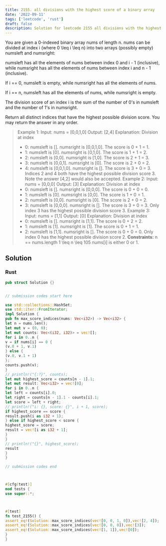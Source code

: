 ```yaml
---
title: 2155. all divisions with the highest score of a binary array
date: '2022-09-11'
tags: ['leetcode', 'rust']
draft: false
description: Solution for leetcode 2155 all divisions with the highest score of a binary array
---
```



You are given a 0-indexed binary array nums of length n. nums can be divided at index i (where 0 <TeX>\leq</TeX> i <TeX>\leq</TeX> n) into two arrays (possibly empty) numsleft and numsright:



numsleft has all the elements of nums between index 0 and i - 1 (inclusive), while numsright has all the elements of nums between index i and n - 1 (inclusive).

If i <TeX>=</TeX><TeX>=</TeX> 0, numsleft is empty, while numsright has all the elements of nums.

If i <TeX>=</TeX><TeX>=</TeX> n, numsleft has all the elements of nums, while numsright is empty.

The division score of an index i is the sum of the number of 0's in numsleft and the number of 1's in numsright.



Return all distinct indices that have the highest possible division score. You may return the answer in any order.







> Example 1:
> Input: nums <TeX>=</TeX> [0,0,1,0]
> Output: [2,4]
> Explanation: Division at index
> - 0: numsleft is []. numsright is [0,0,1,0]. The score is 0 + 1 <TeX>=</TeX> 1.
> - 1: numsleft is [0]. numsright is [0,1,0]. The score is 1 + 1 <TeX>=</TeX> 2.
> - 2: numsleft is [0,0]. numsright is [1,0]. The score is 2 + 1 <TeX>=</TeX> 3.
> - 3: numsleft is [0,0,1]. numsright is [0]. The score is 2 + 0 <TeX>=</TeX> 2.
> - 4: numsleft is [0,0,1,0]. numsright is []. The score is 3 + 0 <TeX>=</TeX> 3.
> Indices 2 and 4 both have the highest possible division score 3.
> Note the answer [4,2] would also be accepted.
> Example 2:
> Input: nums <TeX>=</TeX> [0,0,0]
> Output: [3]
> Explanation: Division at index
> - 0: numsleft is []. numsright is [0,0,0]. The score is 0 + 0 <TeX>=</TeX> 0.
> - 1: numsleft is [0]. numsright is [0,0]. The score is 1 + 0 <TeX>=</TeX> 1.
> - 2: numsleft is [0,0]. numsright is [0]. The score is 2 + 0 <TeX>=</TeX> 2.
> - 3: numsleft is [0,0,0]. numsright is []. The score is 3 + 0 <TeX>=</TeX> 3.
> Only index 3 has the highest possible division score 3.
> Example 3:
> Input: nums <TeX>=</TeX> [1,1]
> Output: [0]
> Explanation: Division at index
> - 0: numsleft is []. numsright is [1,1]. The score is 0 + 2 <TeX>=</TeX> 2.
> - 1: numsleft is [1]. numsright is [1]. The score is 0 + 1 <TeX>=</TeX> 1.
> - 2: numsleft is [1,1]. numsright is []. The score is 0 + 0 <TeX>=</TeX> 0.
> Only index 0 has the highest possible division score 2.
**Constraints:**
> n <TeX>=</TeX><TeX>=</TeX> nums.length
> 1 <TeX>\leq</TeX> n <TeX>\leq</TeX> 105
> nums[i] is either 0 or 1.


## Solution


### Rust
```rust
pub struct Solution {}


// submission codes start here

use std::collections::HashSet;
use std::iter::FromIterator;
impl Solution {
pub fn max_score_indices(nums: Vec<i32>) -> Vec<i32> {
let n = nums.len();
let mut v = (0, 0);
let mut counts: Vec<(i32, i32)> = vec![];
for i in 0..n {
v = if nums[i] == 0 {
(v.0 + 1, v.1)
} else {
(v.0, v.1 + 1)
};
counts.push(v);
}
// println!("{:?}", counts);
let mut highest_score = counts[n - 1].1;
let mut result: Vec<i32> = vec![0];
for i in 0..n {
let left = counts[i].0;
let right = counts[n - 1].1 - counts[i].1;
let score = left + right;
// println!("i: {}, score: {}", i + 1, score);
if highest_score == score {
result.push(i as i32 + 1);
} else if highest_score < score {
highest_score = score;
result = vec![i as i32 + 1];
}
}
// println!("{}", highest_score);
result
}
}

// submission codes end



#[cfg(test)]
mod tests {
use super::*;



#[test]
fn test_2155() {
assert_eq!(Solution::max_score_indices(vec![0, 0, 1, 0]),vec![2, 4]);
assert_eq!(Solution::max_score_indices(vec![0, 0, 0]),vec![3]);
assert_eq!(Solution::max_score_indices(vec![1, 1]),vec![0]);
}
}
```
